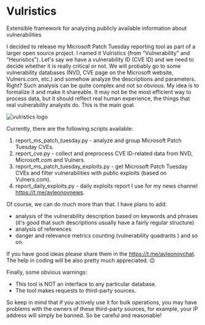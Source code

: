 # Vulristics
Extensible framework for analyzing publicly available information about vulnerabilities

I decided to release my Microsoft Patch Tuesday reporting tool as part of a larger open source project. I named it Vulristics (from “Vulnerability” and “Heuristics”). Let's say we have a vulnerability ID (CVE ID) and we need to decide whether it is really critical or not. We will probably go to some vulnerability databases (NVD, CVE page on the Microsoft website, Vulners.com, etc.) and somehow analyze the descriptions and parameters. Right?  Such analysis can be quite complex and not so obvious. My idea is to formalize it and make it shareable. It may not be the most efficient way to process data, but it should reflect real human experience, the things that real vulnerability analysts do. This is the main goal.

![vulristics logo](https://github.com/leonov-av/vulristics/blob/master/logo/vulristics_line.png)

Currently, there are the following scripts available:

1. report_ms_patch_tuesday.py - analyze and group Microsoft Patch Tuesday CVEs.
2. report_cve.py - collect and preprocess CVE ID-related data from NVD, Microsoft.com and Vulners. 
3. report_ms_patch_tuesday_exploits.py - get Microsoft Patch Tuesday CVEs and filter vulnerabilities with public exploits (based on Vulners.com). 
4. report_daily_exploits.py - daily exploits report I use for my news channel https://t.me/avleonovnews.

Of course, we can do much more than that. I have plans to add:

* analysis of the vulnerability description based on keywords and phrases (it's good that such descriptions usually have a fairly regular structure)
* analysis of references
* danger and relevance metrics counting (vulnerability quadrants )
and so on.

If you have good ideas please share them in the https://t.me/avleonovchat. The help in coding will be also pretty much appreciated. 😉

Finally, some obvious warnings:

* This tool is NOT an interface to any particular database.
* The tool makes requests to third-party sources.

So keep in mind that if you actively use it for bulk operations, you may have problems with the owners of these third-party sources, for example, your IP address will simply be banned. So be careful and reasonable!
